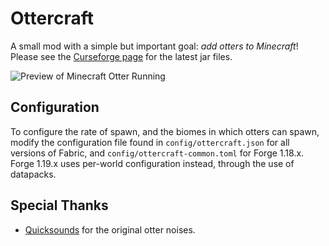 Ottercraft
==========

A small mod with a simple but important goal: _add otters to Minecraft_!
Please see the [Curseforge page](https://www.curseforge.com/minecraft/mc-mods/ottercraft
) for the latest jar files.

![Preview of Minecraft Otter Running](http://web.archive.org/web/20211216124059/https://thumbs.gfycat.com/SecretBaggyFlies.webp)


Configuration
-------------

To configure the rate of spawn, and the biomes in which otters can spawn, modify the configuration file found in `config/ottercraft.json` for all versions of Fabric, and `config/ottercraft-common.toml` for Forge 1.18.x. Forge 1.19.x uses per-world configuration instead, through the use of datapacks.


Special Thanks
--------------
- [Quicksounds](https://quicksounds.com) for the original otter noises.
